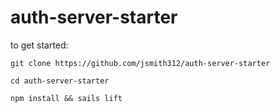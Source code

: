 # auth-server-starter

to get started:

`git clone https://github.com/jsmith312/auth-server-starter`

`cd auth-server-starter`

`npm install && sails lift`
